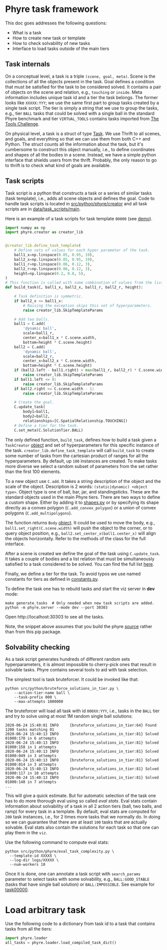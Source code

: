 # Phyre task framework

This doc goes addresses the following questions:

* What is a task
* How to create new task or template
* How to check solvability of new tasks
* Interface to load tasks outside of the main tiers


## Task internals

On a conceptual level, a task is a triple `(scene, goal, meta)`. Scene is the collections of all the objects present in the task. Goal defines a condition that must be satisfied for the task to be considered solved. It contains a pair of objects on the scene and relation, e.g., `touching` or `inside`.
Meta information includes unique task id and a tier the task belongs. The former looks like `XXXXX:YYY`; we use the same first part to group tasks created by a single task script.
The tier is simply a string that we use to group the tasks, e.g., tier `BALL` tasks that could be solved with a single ball in the standard Phyre benchmark and tier `VIRTUAL_TOOLS` contains tasks imported from [The Tools Challenge](https://sites.google.com/view/virtualtoolsgame).

On physical level, a task is a struct of type [Task](../src/if/task.thrift#37).
We use Thrift to all scenes, and goals, and everything so that we can use them from both C++ and Python.
The struct counts all the information about the task, but it's cumbersome to construct this object manually, i.e., to define coordinates and shapes of all the bodies in a scene.
Instead, we have a simple python interface that shields users from the thrift.
Probably, the only reason to go to thrift is to check what kind of goals are available.

## Task scripts

Task script is a python that constructs a task or a series of similar tasks (task template), i.e., adds all scene objects and defines the goal. Code to handle task scripts is located in [src/python/phyre/creator](../src/python/phyre/creator) and all task scripts are in [data/task_scripts/main](../data/task_scripts/main).

Here is an example of a task scripts for task template `00000` (see [demo](https://player.phyre.ai/#/task/00000:000)).

```python
import numpy as np
import phyre.creator as creator_lib


@creator_lib.define_task_template(
    # Define sets of values for each hyper parameter of the task.
    ball1_x=np.linspace(0.05, 0.95, 19),
    ball2_x=np.linspace(0.05, 0.95, 19),
    ball1_r=np.linspace(0.06, 0.12, 3),
    ball2_r=np.linspace(0.06, 0.12, 3),
    height=np.linspace(0.2, 0.8, 5),
)
# This function is called with some combination of values from the list above.
def build_task(C, ball1_x, ball2_x, ball1_r, ball2_r, height):

    # Task definition is symmetric.
    if ball2_x <= ball1_x:
        # Raising the exception skips this set of hyperparameters.
        raise creator_lib.SkipTemplateParams

    # Add two balls.
    ball1 = C.add(
        'dynamic ball',
        scale=ball1_r,
        center_x=ball1_x * C.scene.width,
        bottom=height * C.scene.height)
    ball2 = C.add(
        'dynamic ball',
        scale=ball2_r,
        center_x=ball2_x * C.scene.width,
        bottom=height * C.scene.height)
    if (ball2.left - ball1.right) < max(ball1_r, ball2_r) * C.scene.width:
        raise creator_lib.SkipTemplateParams
    if ball1.left <= 0:
        raise creator_lib.SkipTemplateParams
    if ball2.right >= C.scene.width - 1:
        raise creator_lib.SkipTemplateParams

    # Create the goal.
    C.update_task(
        body1=ball1,
        body2=ball2,
        relationships=[C.SpatialRelationship.TOUCHING])
    # Define a tier for the task.
    C.set_meta(C.SolutionTier.BALL)
```

The only defined function, `build_task`, defines how to build a task given a `TaskCreator` [object](https://github.com/facebookresearch/phyre/blob/master/src/python/phyre/creator/creator.py#L23) and set of hyperparameters for this specific instance of the task.
`creator_lib.define_task_template` will call `build_task` to create some number of tasks from the cartesian product of ranges for all the hyperparameters. By default, up `100` instances are created. To make tasks more diverse we select a random subset of parameters from the set rather than the first 100 elements.

To a new object use `C.add`. It takes a string description of the object and the scale of the object. Description is 2 words: `(static|dynamic) <object type>`. Object type is one of ball, bar, jar, and standingsticks. These are the standard objects used in the main Phyre tiers.
There are two ways to define a custom shape. Either by adding it to [shapes.py](https://github.com/facebookresearch/phyre/blob/master/src/python/phyre/creator/shapes.py) or by specifying its shape directly as a convex polygon (`C.add_convex_polygon`) or a union of convex polygons (`C.add_multipolygons`).

The function returns `Body` [object](https://github.com/facebookresearch/phyre/blob/08643a271b7f0b1e9dddfb38bfab6e8501326d2b/src/python/phyre/creator/creator.py#L261). It could be used to move the body, e.g., `ball1.set_right(C.scene.width)` will push the object to the corner, or to query object position, e.g., `ball2.set_center_x(ball1.center_x)` will align the objects horizontally. Refer to the methods of the class for the full interface.

After a scene is created we define the goal of the task using `C.update_task`. It takes a couple of bodies and a list relation that must be simultaneously satisfied to a task considered to be solved. You can find the full list [here](https://github.com/facebookresearch/phyre/blob/08643a271b7f0b1e9dddfb38bfab6e8501326d2b/src/if/task.thrift#L25-L33).

Finally, we define a tier for the task. To avoid typos we use named constants for tiers as defined in [constants.py](https://github.com/facebookresearch/phyre/blob/08643a271b7f0b1e9dddfb38bfab6e8501326d2b/src/python/phyre/creator/constants.py#L72-L83).

To define the task one has to rebuild tasks and start the viz server in **dev** mode:

```
make generate_tasks  # Only needed when new task scripts are added.
python -m phyre.server --mode dev --port 30303
```

Open http://localhost:30303 to see all the tasks.

Note, the snippet above assumes that you build the phyre [source](https://github.com/facebookresearch/phyre/blob/master/INSTALLATION.md#installation-from-source) rather than from this pip package.

## Solvability checking

As a task script generates hundreds of different random sets hyperparameters, it is almost impossible to cherry-pick ones that result in solvable tasks.
Phyre contains several tools to aid with task selection.

The simplest tool is task bruteforcer. It could be invoked like that:

```
python src/python/bruteforce_solutions_in_tier.py \
    --action-tier-name ball \
    --task-prefix 000 \
    --max-attempts 1000000
```

The bruteforcer will load all task with id `000XX:YYY`, i.e., tasks in the `BALL` tier and try to solve using at most 1M random single ball solutions:

```
2020-06-24 15:40:01 INFO     {bruteforce_solutions_in_tier:64} Found 1200 tasks matching 01
2020-06-24 15:40:13 INFO     {bruteforce_solutions_in_tier:81} Solved 01000:170 in 6 attempts
2020-06-24 15:40:13 INFO     {bruteforce_solutions_in_tier:81} Solved 01000:158 in 1 attempts
2020-06-24 15:40:13 INFO     {bruteforce_solutions_in_tier:81} Solved 01000:049 in 3 attempts
2020-06-24 15:40:13 INFO     {bruteforce_solutions_in_tier:81} Solved 01000:014 in 3 attempts
2020-06-24 15:40:13 INFO     {bruteforce_solutions_in_tier:81} Solved 01000:117 in 10 attempts
2020-06-24 15:40:13 INFO     {bruteforce_solutions_in_tier:81} Solved 01000:148 in 7 attempts
...
```

This will give a quick estimate. But for automatic selection of the task one has to do more thorough eval using so called *eval stats*. Eval stats contain information about solvability of a task in all 2 action tiers (ball, two balls, and ramp) for every task in a template. By default, eval stats are computed for `200` task instances, i.e., for 2 times more tasks that we normally do. In doing so we can guarantee that there are at least `100` tasks that are actually solvable. Eval stats also contain the solutions for each task so that one can play them in the `viz`.

Use the following command to compute eval stats:
```
python src/python/phyre/eval_task_complexity.py \
  --template-id XXXXX \
  --log-dir logs/XXXXX \
  --num-workers 10
```

Once it is done, one can annotate a task script with `search_params` parameter to select tasks with some solvability, e.g., `BALL:GOOD_STABLE` (tasks that have single ball solution) or `BALL:IMPOSSIBLE`. See example for [task00000](https://github.com/facebookresearch/phyre/blob/master/data/task_scripts/main/task00000.py#L26).

# Load arbitrary task

Use the following code to a dictionary from task id to a task that contains tasks from all the tiers:
```python
import phyre.loader
all_tasks = phyre.loader.load_compiled_task_dict()
```
